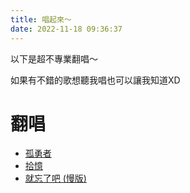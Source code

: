 ```yaml
---
title: 唱起來～
date: 2022-11-18 09:36:37
---
```


以下是超不專業翻唱～

如果有不錯的歌想聽我唱也可以讓我知道XD

# 翻唱

- [孤勇者](https://youtu.be/--mq4KG48x0)
- [拾憶](https://youtu.be/vCDPLnAyDVk)
- [就忘了吧 (慢版)](https://youtu.be/_KCSZpYwEm8)